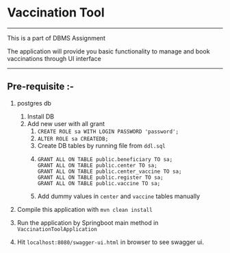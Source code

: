 # Vaccination Tool
***

This is a part of DBMS Assignment

The application will provide you basic functionality to manage and book vaccinations through UI interface

***

## Pre-requisite :-
1. postgres db
   1. Install DB
   2. Add new user with all grant
      1. `CREATE ROLE sa WITH LOGIN PASSWORD 'password';`
      2. `ALTER ROLE sa CREATEDB;`
      3. Create DB tables by running file from `ddl.sql`
      4. ```
         GRANT ALL ON TABLE public.beneficiary TO sa; 
         GRANT ALL ON TABLE public.center TO sa; 
         GRANT ALL ON TABLE public.center_vaccine TO sa; 
         GRANT ALL ON TABLE public.register TO sa; 
         GRANT ALL ON TABLE public.vaccine TO sa;
      5. Add dummy values in `center` and `vaccine` tables manually
      

2. Compile this application with `mvn clean install`
3. Run the application by Springboot main method in `VaccinationToolApplication`
4. Hit `localhost:8080/swagger-ui.html` in browser to see swagger ui.